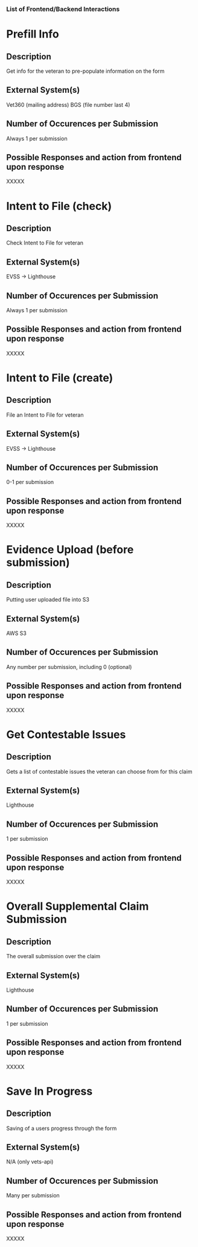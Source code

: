 
### List of Frontend/Backend Interactions

# Prefill Info 
## Description
  Get info for the veteran to pre-populate information on the form 
## External System(s)
  Vet360 (mailing address)
  BGS (file number last 4) 
## Number of Occurences per Submission 
  Always 1 per submission 
## Possible Responses and action from frontend upon response
  XXXXX

# Intent to File (check) 
## Description
  Check Intent to File for veteran
## External System(s)
  EVSS -> Lighthouse
## Number of Occurences per Submission 
  Always 1 per submission 
## Possible Responses and action from frontend upon response
  XXXXX


# Intent to File (create)
## Description
  File an Intent to File for veteran
## External System(s)
  EVSS -> Lighthouse
## Number of Occurences per Submission 
  0-1 per submission 
## Possible Responses and action from frontend upon response
  XXXXX
  
# Evidence Upload (before submission) 
## Description
  Putting user uploaded file into S3
## External System(s)
  AWS S3
## Number of Occurences per Submission 
  Any number per submission, including 0 (optional)
## Possible Responses and action from frontend upon response
  XXXXX

# Get Contestable Issues
## Description
  Gets a list of contestable issues the veteran can choose from for this claim
## External System(s)
  Lighthouse
## Number of Occurences per Submission 
  1 per submission
## Possible Responses and action from frontend upon response
  XXXXX


# Overall Supplemental Claim Submission
## Description
  The overall submission over the claim
## External System(s)
  Lighthouse
## Number of Occurences per Submission 
  1 per submission
## Possible Responses and action from frontend upon response
  XXXXX


# Save In Progress
## Description
  Saving of a users progress through the form
## External System(s)
  N/A (only vets-api)
## Number of Occurences per Submission 
  Many per submission
## Possible Responses and action from frontend upon response
  XXXXX


